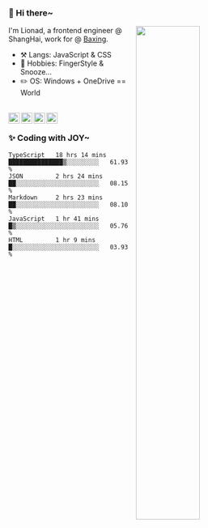 ### 👋 Hi there~

[<img align="right" width="50%" src="https://github-readme-stats.vercel.app/api?username=Lionad-Morotar&show_icons=true">](https://metrics.lecoq.io/ouuan?template=classic)

I'm Lionad, a frontend engineer @ ShangHai, work for @ [Baxing](https://github.com/baixing).

- ⚒️ Langs: JavaScript & CSS
- 🎨 Hobbies: FingerStyle & Snooze...
- ✏️ OS: Windows + OneDrive == World

<br />

<a href="https://www.lionad.art">
  <img align="left" alt="lionad-art" width="22px" src="https://cdn.jsdelivr.net/npm/simple-icons@3.1.0/icons/wordpress.svg" />
</a>
<a href="#1806234223">
  <img align="left" alt="1806234223" width="22px" src="https://cdn.jsdelivr.net/npm/simple-icons@3.1.0/icons/tencentqq.svg" />
</a>
<a href="https://www.zhihu.com/people/Lionad">
  <img align="left" alt="132yse" width="22px" src="https://cdn.jsdelivr.net/npm/simple-icons@3.1.0/icons/zhihu.svg" />
</a>
<a href="https://github.com/Lionad-Morotar">
  <img align="left" alt="yisar" width="22px" src="https://cdn.jsdelivr.net/npm/simple-icons@3.1.0/icons/github.svg" />
</a>

<br />

### ✨ Coding with JOY~

<!--START_SECTION:waka-->
```text
TypeScript   18 hrs 14 mins  ███████████████▒░░░░░░░░░   61.93 % 
JSON         2 hrs 24 mins   ██░░░░░░░░░░░░░░░░░░░░░░░   08.15 % 
Markdown     2 hrs 23 mins   ██░░░░░░░░░░░░░░░░░░░░░░░   08.10 % 
JavaScript   1 hr 41 mins    █▒░░░░░░░░░░░░░░░░░░░░░░░   05.76 % 
HTML         1 hr 9 mins     █░░░░░░░░░░░░░░░░░░░░░░░░   03.93 % 
```
<!--END_SECTION:waka-->
